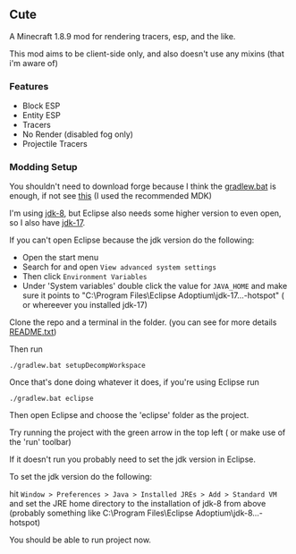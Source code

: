 
## Cute

A Minecraft 1.8.9 mod for rendering tracers, esp, and the like.

This mod aims to be client-side only, and also doesn't use any mixins (that i'm aware of)

### Features 

- Block ESP
- Entity ESP
- Tracers 
- No Render (disabled fog only)
- Projectile Tracers

### Modding Setup

You shouldn't need to download forge because I think the [gradlew.bat](./gradlew.bat) is enough, if not see [this](https://files.minecraftforge.net/net/minecraftforge/forge/index_1.8.9.html) (I used the recommended MDK)

I'm using [jdk-8](https://adoptium.net/temurin/releases), but Eclipse also needs some higher version to even open, so I also have [jdk-17](https://adoptium.net/temurin/releases).

If you can't open Eclipse because the jdk version do the following:
- Open the start menu
- Search for and open `View advanced system settings`
- Then click `Environment Variables`
- Under 'System variables' double click the value for `JAVA_HOME` and make sure it points to "C:\Program Files\Eclipse Adoptium\jdk-17...-hotspot" ( or whereever you installed jdk-17)


Clone the repo and a terminal in the folder. (you can see for more details [README.txt](./gradlew-instructions.txt))

Then run 
```
./gradlew.bat setupDecompWorkspace
```

Once that's done doing whatever it does, if you're using Eclipse run
```
./gradlew.bat eclipse
```

Then open Eclipse and choose the 'eclipse' folder as the project.

Try running the project with the green arrow in the top left ( or make use of the 'run' toolbar)

If it doesn't run you probably need to set the jdk version in Eclipse.

To set the jdk version do the following:

hit `Window > Preferences > Java > Installed JREs > Add > Standard VM` and set the JRE home directory to the installation of jdk-8 from above (probably something like C:\Program Files\Eclipse Adoptium\jdk-8...-hotspot)

You should be able to run project now.
